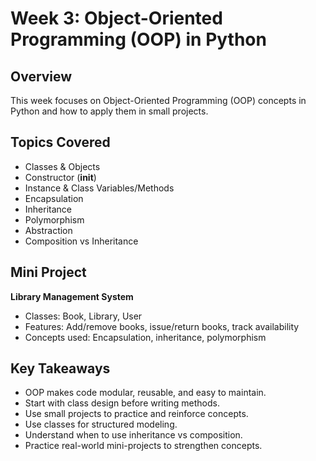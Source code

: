 # Week 3: Object-Oriented Programming (OOP) in Python

## Overview
This week focuses on Object-Oriented Programming (OOP) concepts in Python and how to apply them in small projects.

## Topics Covered
- Classes & Objects
- Constructor (__init__)
- Instance & Class Variables/Methods
- Encapsulation
- Inheritance
- Polymorphism
- Abstraction
- Composition vs Inheritance

## Mini Project
**Library Management System**
- Classes: Book, Library, User
- Features: Add/remove books, issue/return books, track availability
- Concepts used: Encapsulation, inheritance, polymorphism

## Key Takeaways
- OOP makes code modular, reusable, and easy to maintain.
- Start with class design before writing methods.
- Use small projects to practice and reinforce concepts.
- Use classes for structured modeling.
- Understand when to use inheritance vs composition.
- Practice real-world mini-projects to strengthen concepts.
